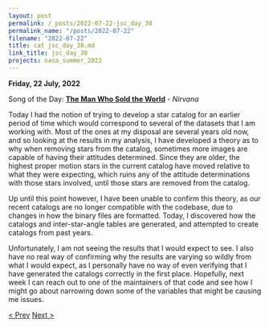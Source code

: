 ```yaml
---
layout: post
permalink: /_posts/2022-07-22-jsc_day_30
permalink_name: "/posts/2022-07-22"
filename: "2022-07-22"
title: cat jsc_day_30.md
link_title: jsc_day_30
projects: nasa_summer_2022
---
```

**Friday, 22 July, 2022**

Song of the Day: [**The Man Who Sold the World**](https://youtu.be/fregObNcHC8) - *Nirvana*

Today I had the notion of trying to develop a star catalog for an earlier period of time which would correspond to several of the datasets that I am working with. Most of the ones at my disposal are several years old now, and so looking at the results in my analysis, I have developed a theory as to why when removing stars from the catalog, sometimes more images are capable of having their attitudes determined. Since they are older, the highest proper motion stars in the current catalog have moved relative to what they were expecting, which ruins any of the attitude determinations with those stars involved, until those stars are removed from the catalog.

Up until this point however, I have been unable to confirm this theory, as our recent catalogs are no longer compatible with the codebase, due to changes in how the binary files are formatted. Today, I discovered how the catalogs and inter-star-angle tables are generated, and attempted to create catalogs from past years.

Unfortunately, I am not seeing the results that I would expect to see. I also have no real way of confirming why the results are varying so wildly from what I would expect, as I personally have no way of even verifying that I have generated the catalogs  correctly in the first place. Hopefully, next week I can reach out to one of the maintainers of that code and see how I might go about narrowing down some of the variables that might be causing me issues.

[< Prev](/_posts/2022-07-21-jsc_day_29)    [Next >](/_posts/2022-07-25-jsc_day_31)
